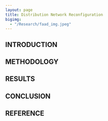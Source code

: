 ```yaml
---
layout: page
title: Distribution Network Reconfiguration 
bigimg: 
  - "/Research/faad_img.jpeg"
---
```


## INTRODUCTION




## METHODOLOGY




## RESULTS




## CONCLUSION




## REFERENCE
